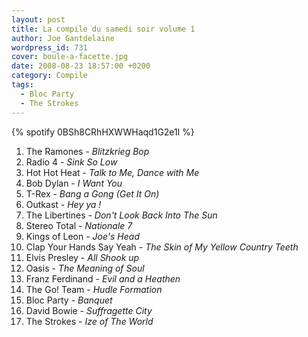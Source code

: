 ```yaml
---
layout: post
title: La compile du samedi soir volume 1
author: Joe Gantdelaine
wordpress_id: 731
cover: boule-a-facette.jpg
date: 2008-08-23 18:57:00 +0200
category: Compile
tags:
  - Bloc Party
  - The Strokes
---
```


{% spotify 0BSh8CRhHXWWHaqd1G2e1l %}

1. The Ramones - _Blitzkrieg Bop_
1. Radio 4 - _Sink So Low_
1. Hot Hot Heat - _Talk to Me, Dance with Me_
1. Bob Dylan - _I Want You_
1. T-Rex - _Bang a Gong (Get It On)_
1. Outkast - _Hey ya !_
1. The Libertines - _Don't Look Back Into The Sun_
1. Stereo Total - _Nationale 7_
1. Kings of Leon - _Joe's Head_
1. Clap Your Hands Say Yeah - _The Skin of My Yellow Country Teeth_
1. Elvis Presley - _All Shook up_
1. Oasis - _The Meaning of Soul_
1. Franz Ferdinand - _Evil and a Heathen_
1. The Go! Team - _Hudle Formation_
1. Bloc Party - _Banquet_
1. David Bowie - _Suffragette City_
1. The Strokes - _Ize of The World_
